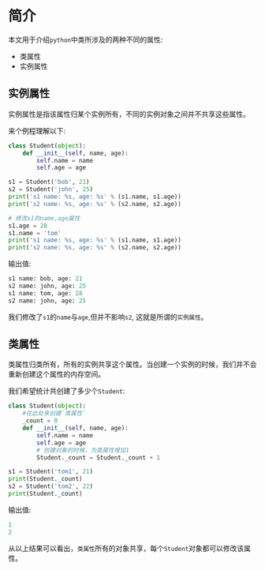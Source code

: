 # 简介

本文用于介绍`python`中类所涉及的两种不同的属性:

* 类属性
* 实例属性

## 实例属性

实例属性是指该属性归某个实例所有，不同的实例对象之间并不共享这些属性。

来个例程理解以下:

```py
class Student(object):
    def __init__(self, name, age):
        self.name = name
        self.age = age

s1 = Student('bob', 21)
s2 = Student('john', 25)
print('s1 name: %s, age: %s' % (s1.name, s1.age))
print('s2 name: %s, age: %s' % (s2.name, s2.age))

# 修改s1的name,age属性
s1.age = 28
s1.name = 'tom'
print('s1 name: %s, age: %s' % (s1.name, s1.age))
print('s2 name: %s, age: %s' % (s2.name, s2.age))
```

输出值:

```py
s1 name: bob, age: 21
s2 name: john, age: 25
s1 name: tom, age: 28
s2 name: john, age: 25
```

我们修改了`s1`的`name`与`age`,但并不影响`s2`, 这就是所谓的`实例属性`。

## 类属性

类属性归类所有，所有的实例共享这个属性。当创建一个实例的时候，我们并不会重新创建这个属性的内存空间。

我们希望统计共创建了多少个`Student`:

```py
class Student(object):
    #在此处来创建`类属性`
    _count = 0
    def __init__(self, name, age):
        self.name = name
        self.age = age
        # 创建对象的时候，为类属性增加1
        Student._count = Student._count + 1

s1 = Student('tom1', 21)
print(Student._count)
s2 = Student('tom2', 22)
print(Student._count)
```

输出值:

```py
1
2
```

从以上结果可以看出，`类属性`所有的对象共享，每个`Student`对象都可以修改该属性。
